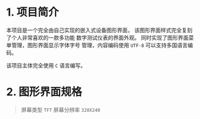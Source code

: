 
# 1. 项目简介

本项目是一个完全由自己实现的嵌入式设备图形界面，
该图形界面样式完全复刻了个人非常喜欢的一款多功能
数字测试仪表的界面外观。
同时实现了图形界面菜单管理，图形界面显示字体字号
管理，内容编码使用 `UTF-8` 可以支持多国语言编码。

该项目主体完全使用 `C` 语言编写。

# 2. 图形界面规格

> 屏幕类型 `TFT`
屏幕分辨率 `320X240`
